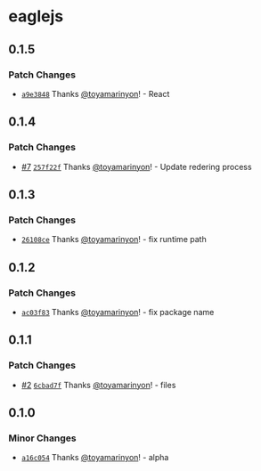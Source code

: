 # eaglejs

## 0.1.5

### Patch Changes

- [`a9e3848`](https://github.com/toyamarinyon/eagle/commit/a9e384828c6896a971bc62a5c00af919a750c70e) Thanks [@toyamarinyon](https://github.com/toyamarinyon)! - React

## 0.1.4

### Patch Changes

- [#7](https://github.com/toyamarinyon/eagle/pull/7) [`257f22f`](https://github.com/toyamarinyon/eagle/commit/257f22f32e682f939bcd70c75e3c588be0433abe) Thanks [@toyamarinyon](https://github.com/toyamarinyon)! - Update redering process

## 0.1.3

### Patch Changes

- [`26108ce`](https://github.com/toyamarinyon/eagle/commit/26108ce98ec7c3097d403d6677e4beb461e237e9) Thanks [@toyamarinyon](https://github.com/toyamarinyon)! - fix runtime path

## 0.1.2

### Patch Changes

- [`ac03f83`](https://github.com/toyamarinyon/eagle/commit/ac03f83da40842ba7ce0f3181392b22f5eaa2569) Thanks [@toyamarinyon](https://github.com/toyamarinyon)! - fix package name

## 0.1.1

### Patch Changes

- [#2](https://github.com/toyamarinyon/eagle/pull/2) [`6cbad7f`](https://github.com/toyamarinyon/eagle/commit/6cbad7f2e0e2d21a77fb144026b80434e4f5869b) Thanks [@toyamarinyon](https://github.com/toyamarinyon)! - files

## 0.1.0

### Minor Changes

- [`a16c054`](https://github.com/toyamarinyon/eagle/commit/a16c054c8b12cad991ca1d72a4ff2ca133a3d6fc) Thanks [@toyamarinyon](https://github.com/toyamarinyon)! - alpha
